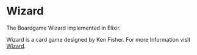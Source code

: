 # Wizard

The Boardgame Wizard implemented in Elixir.

Wizard is a card game designed by Ken Fisher.
For more Information visit [Wizard](https://www.wikiwand.com/en/Wizard_(card_game)).
